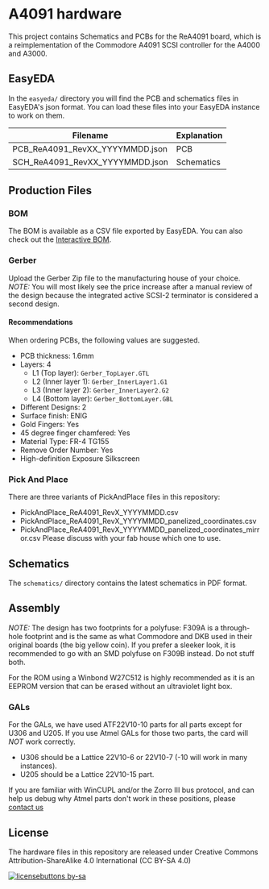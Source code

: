 # A4091 hardware

This project contains Schematics and PCBs for the ReA4091 board,
which is a reimplementation of the Commodore A4091 SCSI controller
for the A4000 and A3000.

## EasyEDA

In the `easyeda/` directory you will find the PCB and schematics files in
EasyEDA's json format. You can load these files into your EasyEDA instance to
work on them.

| Filename                        | Explanation |
|---------------------------------|-------------|
| PCB_ReA4091_RevXX_YYYYMMDD.json | PCB         |
| SCH_ReA4091_RevXX_YYYYMMDD.json | Schematics  |

## Production Files

### BOM

The BOM is available as a CSV file exported by EasyEDA. You can also check out
the [Interactive BOM](https://scsi.me/bom.html).

### Gerber

Upload the Gerber Zip file to the manufacturing house of your choice. *NOTE:*
You will most likely see the price increase after a manual review of the design
because the integrated active SCSI-2 terminator is considered a second design.

#### Recommendations

When ordering PCBs, the following values are suggested.

- PCB thickness: 1.6mm
- Layers: 4
  - L1 (Top layer): `Gerber_TopLayer.GTL`
  - L2 (Inner layer 1): `Gerber_InnerLayer1.G1`
  - L3 (Inner layer 2): `Gerber_InnerLayer2.G2`
  - L4 (Bottom layer): `Gerber_BottomLayer.GBL`
- Different Designs: 2
- Surface finish: ENIG
- Gold Fingers: Yes
- 45 degree finger chamfered: Yes
- Material Type: FR-4 TG155
- Remove Order Number: Yes
- High-definition Exposure Silkscreen

### Pick And Place

There are three variants of PickAndPlace files in this repository:
- PickAndPlace_ReA4091_RevX_YYYYMMDD.csv
- PickAndPlace_ReA4091_RevX_YYYYMMDD_panelized_coordinates.csv
- PickAndPlace_ReA4091_RevX_YYYYMMDD_panelized_coordinates_mirror.csv
Please discuss with your fab house which one to use.

## Schematics

The `schematics/` directory contains the latest schematics in PDF format.

## Assembly

*NOTE:* The design has two footprints for a polyfuse: F309A is a through-hole
footprint and is the same as what Commodore and DKB used in their original
boards (the big yellow coin). If you prefer a sleeker look, it is recommended
to go with an SMD polyfuse on F309B instead. Do not stuff both.

For the ROM using a Winbond W27C512 is highly recommended as it is an EEPROM
version that can be erased without an ultraviolet light box.

### GALs

For the GALs, we have used ATF22V10-10 parts for all parts except for U306 and
U205. If you use Atmel GALs for those two parts, the card will *NOT* work
correctly.

- U306 should be a Lattice 22V10-6 or 22V10-7 (-10 will work in many
  instances).
- U205 should be a Lattice 22V10-15 part.

If you are familiar with WinCUPL and/or the Zorro III bus protocol, and can
help us debug why Atmel parts don't work in these positions, please [contact
us](mailto:a4091@amiga.technology)

## License

The hardware files in this repository are released under Creative Commons
Attribution-ShareAlike 4.0 International (CC BY-SA 4.0)

[![licensebuttons by-sa](https://licensebuttons.net/l/by-sa/3.0/88x31.png)](https://creativecommons.org/licenses/by-sa/4.0)
